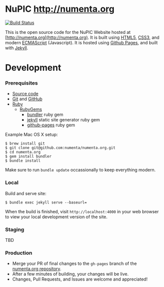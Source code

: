 # NuPIC http://numenta.org

[![Build Status](https://travis-ci.org/numenta/numenta.org.png?branch=gh-pages)](https://travis-ci.org/numenta/numenta.org)

This is the open source code for the NuPIC Website hosted at
[http://numenta.org](http://numenta.org). It is built using
[HTML5](http://en.wikipedia.org/wiki/HTML5),
[CSS3](http://en.wikipedia.org/wiki/Cascading_Style_Sheets), and modern
[ECMAScript](http://en.wikipedia.org/wiki/ECMAScript) (Javascript).
It is hosted using [Github Pages](https://pages.github.com),
and built with [Jekyll](http://jekyllrb.com/).


# Development

### Prerequisites

* [Source code](https://github.com/numenta/numenta.org)
* [Git](http://git-scm.com/) and [GitHub](http://github.com)
* [Ruby](https://www.ruby-lang.org/)
  * [RubyGems](https://rubygems.org/)
    * [bundler](http://bundler.io/) ruby gem
    * [jekyll](http://jekyllrb.com/) static site generator ruby gem
    * [github-pages](https://github.com/github/pages-gem) ruby gem

Example Mac OS X setup:
```
$ brew install git
$ git clone git@github.com:numenta/numenta.org.git
$ cd numenta.org
$ gem install bundler
$ bundle install
```

Make sure to run `bundle update` occassionally to keep everything modern.

### Local

Build and serve site:
```
$ bundle exec jekyll serve --baseurl=
```

When the build is finished, visit `http://localhost:4000` in your web browser
to view your local development version of the site.

### Staging

TBD

### Production

* Merge your PR of final changes to the `gh-pages` branch of the
  [numenta.org repository](https://github.com/numenta/numenta.org).
* After a few minutes of building, your changes will be live.
* Changes, Pull Requests, and Issues are welcome and appreciated!
